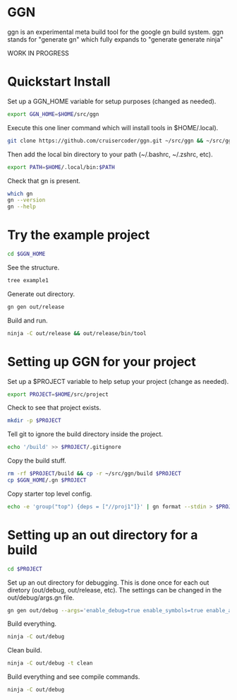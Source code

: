 # GGN

ggn is an experimental meta build tool for the google gn build system. 
ggn stands for "generate gn" which fully expands to "generate generate ninja" 

WORK IN PROGRESS

# Quickstart Install

Set up a GGN_HOME variable for setup purposes (changed as needed).

```bash
export GGN_HOME=$HOME/src/ggn
```

Execute this one liner command which will install tools in $HOME/.local).

```bash
git clone https://github.com/cruisercoder/ggn.git ~/src/ggn && ~/src/ggn/install
```

Then add the local bin directory to your path (~/.bashrc, ~/.zshrc, etc).

```bash
export PATH=$HOME/.local/bin:$PATH
```

Check that gn is present.

```bash
which gn
gn --version
gn --help
```

# Try the example project

```bash
cd $GGN_HOME
```

See the structure.

```bash
tree example1
```

Generate out directory.

```bash
gn gen out/release
```

Build and run.

```bash
ninja -C out/release && out/release/bin/tool
```

# Setting up GGN for your project

Set up a $PROJECT variable to help setup your project (change as needed).

```bash
export PROJECT=$HOME/src/project
```

Check to see that project exists.

```bash
mkdir -p $PROJECT
```

Tell git to ignore the build directory inside the project.

```bash
echo '/build' >> $PROJECT/.gitignore
```

Copy the build stuff.

```bash
rm -rf $PROJECT/build && cp -r ~/src/ggn/build $PROJECT
cp $GGN_HOME/.gn $PROJECT
```

Copy starter top level config.

```bash
echo -e 'group("top") {deps = ["//proj1"]}' | gn format --stdin > $PROJECT/BUILD.gn
```

# Setting up an out directory for a build


```bash
cd $PROJECT
```

Set up an out directory for debugging. This is done once for each out diretory (out/debug, out/release, etc). The
settings can be changed in the out/debug/args.gn file.

```bash
gn gen out/debug --args='enable_debug=true enable_symbols=true enable_asan=true'
```

Build everything. 

```bash
ninja -C out/debug
```

Clean build.

```bash
ninja -C out/debug -t clean
```

Build everything and see compile commands.

```bash
ninja -C out/debug
```


